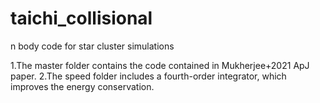 # taichi_collisional
n body code for star cluster simulations

1.The master folder contains the code contained in Mukherjee+2021 ApJ paper.
2.The speed folder includes a fourth-order integrator, which improves the energy conservation.


